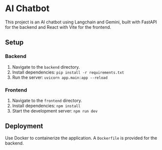 # AI Chatbot

This project is an AI chatbot using Langchain and Gemini, built with FastAPI for the backend and React with Vite for the frontend.

## Setup

### Backend

1. Navigate to the `backend` directory.
2. Install dependencies: `pip install -r requirements.txt`
3. Run the server: `uvicorn app.main:app --reload`

### Frontend

1. Navigate to the `frontend` directory.
2. Install dependencies: `npm install`
3. Start the development server: `npm run dev`

## Deployment

Use Docker to containerize the application. A `Dockerfile` is provided for the backend.
